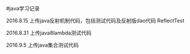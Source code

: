 
#java学习记录

2016.8.15   上传java反射机制代码，包括测试代码及反射版dao代码 ReflectTest

2016.8.31   上传java8lambda测试代码

2016.9.5   上传java集合测试代码


